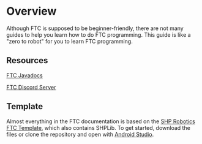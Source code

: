 # Overview

Although FTC is supposed to be beginner-friendly, there are not many guides to help you learn how to do FTC programming. This guide is like a "zero to robot" for you to learn FTC programming.

## Resources

[FTC Javadocs](http://ftctechnh.github.io/ftc_app/doc/javadoc/index.html)

[FTC Discord Server](https://discord.com/invite/first-tech-challenge)

## Template

Almost everything in the FTC documentation is based on the [SHP Robotics FTC Template](https://github.com/SHP-Robotics/FTC-Template), which also contains SHPLib. To get started, download the files or clone the repository and open with [Android Studio](https://developer.android.com/studio).
